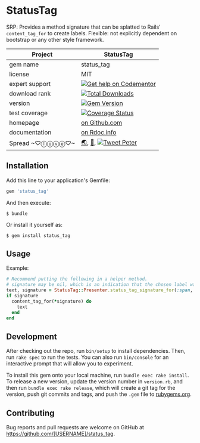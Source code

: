 # StatusTag

SRP:  Provides a method signature that can be splatted to Rails' `content_tag_for` to create labels.
Flexible: not explicitly dependent on bootstrap or any other style framework.

| Project                 |  StatusTag    |
|------------------------ | ----------------- |
| gem name                |  status_tag   |
| license                 |  MIT              |
| expert support          |  [![Get help on Codementor](https://cdn.codementor.io/badges/get_help_github.svg)](https://www.codementor.io/peterboling?utm_source=github&utm_medium=button&utm_term=peterboling&utm_campaign=github) |
| download rank               |  [![Total Downloads](https://img.shields.io/gem/rt/status_tag.svg)](https://rubygems.org/gems/status_tag) |
| version                 |  [![Gem Version](https://badge.fury.io/rb/status_tag.png)](http://badge.fury.io/rb/status_tag) |
| test coverage           |  [![Coverage Status](https://coveralls.io/repos/pboling/status_tag/badge.png)](https://coveralls.io/r/pboling/status_tag) |
| homepage                |  [on Github.com][homepage] |
| documentation           |  [on Rdoc.info][documentation] |
| Spread ~♡ⓛⓞⓥⓔ♡~      |  [🌏](https://about.me/peter.boling), [👼](https://angel.co/peter-boling), [![Tweet Peter](https://img.shields.io/twitter/follow/galtzo.svg?style=social&label=Follow)](http://twitter.com/galtzo) |

[semver]: http://semver.org/
[pvc]: http://docs.rubygems.org/read/chapter/16#page74
[railsbling]: http://www.railsbling.com
[peterboling]: http://www.peterboling.com
[documentation]: http://rdoc.info/github/pboling/status_tag/frames
[homepage]: https://github.com/pboling/status_tag


## Installation

Add this line to your application's Gemfile:

```ruby
gem 'status_tag'
```

And then execute:

    $ bundle

Or install it yourself as:

    $ gem install status_tag

## Usage

Example:

```ruby
# Recommend putting the following in a helper method.
# signature may be nil, which is an indication that the chosen label was marked as a noop.
text, signature = StatusTag::Presenter.status_tag_signature_for(:span, user, "state")
if signature
  content_tag_for(*signature) do
    text
  end
end
```

## Development

After checking out the repo, run `bin/setup` to install dependencies. Then, run `rake spec` to run the tests. You can also run `bin/console` for an interactive prompt that will allow you to experiment.

To install this gem onto your local machine, run `bundle exec rake install`. To release a new version, update the version number in `version.rb`, and then run `bundle exec rake release`, which will create a git tag for the version, push git commits and tags, and push the `.gem` file to [rubygems.org](https://rubygems.org).

## Contributing

Bug reports and pull requests are welcome on GitHub at https://github.com/[USERNAME]/status_tag.


